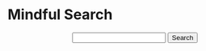 # Mindful Search

<head>
<script src="https://ajax.googleapis.com/ajax/libs/jquery/3.6.0/jquery.min.js"></script>
</head>

<script type="text/javascript">
	function build_wiki_search_url(pattern) {
		var base_url = "https://en.wikipedia.org/w/api.php";
		var request_url = "?action=query&format=json&generator=prefixsearch&prop=pageprops|description|info&inprop=url&gpslimit=1&gpssearch=";
		var url = base_url + request_url + pattern;
		return url;
	}

	$(document).ready(function() {
		$("search").click(function(e) {
			e.preventDefault();
			console.log("Submit button clicked");
			var pattern = $("#query").val();
			var url = build_wiki_search_url(pattern);
			$.ajax( {
				type: "GET",
				url: url,
				dataType: 'jsonp',
				success: function(data) {
					console.log(data.query.searchinfo.totalhits);
				},
				error: function(errorMessage) {
					console.log("damnn");
				}
			});
		});
	})

</script>
<center>
<input type ="text" size="20" id="query"/>
<button id="search">Search</button>
</center>
